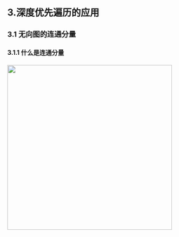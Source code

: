 ## 3.深度优先遍历的应用  

### 3.1 无向图的连通分量  

#### 3.1.1 什么是连通分量  
<img src="https://img-blog.csdnimg.cn/20190329164255150.png?x-oss-process=image/watermark,type_ZmFuZ3poZW5naGVpdGk,shadow_10,text_aHR0cHM6Ly9ibG9nLmNzZG4ubmV0L0h1YUxpbmdQaWFvWHVl,size_16,color_FFFFFF,t_70" width="375" xss=removed /><br>
